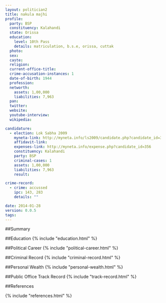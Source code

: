 ```yaml
---
layout: politician2
title: nakula majhi
profile: 
  party: BSP
  constituency: Kalahandi
  state: Orissa
  education: 
    level: 10th Pass
    details: matriculation, b.s.e, orissa, cuttak
  photo: 
  sex: 
  caste: 
  religion: 
  current-office-title: 
  crime-accusation-instances: 1
  date-of-birth: 1944
  profession: 
  networth: 
    assets: 1,00,000
    liabilities: 7,963
  pan: 
  twitter: 
  website: 
  youtube-interview: 
  wikipedia: 

candidature: 
  - election: Lok Sabha 2009
    myneta-link: http://myneta.info/ls2009/candidate.php?candidate_id=356
    affidavit-link: 
    expenses-link: http://myneta.info/expense.php?candidate_id=356
    constituency: Kalahandi 
    party: BSP
    criminal-cases: 1
    assets: 1,00,000
    liabilities: 7,963
    result:  

crime-record: 
  - crime: accussed
    ipc: 143, 283
    details: "" 

date: 2014-01-28
version: 0.0.5
tags: 
---
```

##Summary


##Education
{% include "education.html" %}


##Political Career
{% include "political-career.html" %}


##Criminal Record
{% include "criminal-record.html" %}


##Personal Wealth
{% include "personal-wealth.html" %}


##Public Office Track Record
{% include "track-record.html" %}


##References


{% include "references.html" %}